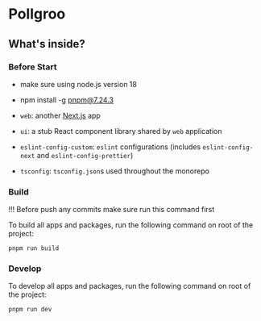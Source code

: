 # Pollgroo

## What's inside?

### Before Start

- make sure using node.js version 18
- npm install -g pnpm@7.24.3


- `web`: another [Next.js](https://nextjs.org/) app
- `ui`: a stub React component library shared by `web` application
- `eslint-config-custom`: `eslint` configurations (includes `eslint-config-next` and `eslint-config-prettier`)
- `tsconfig`: `tsconfig.json`s used throughout the monorepo

### Build

!!!
    Before push any commits make sure run this command first

To build all apps and packages, run the following command on root of the project:

```
pnpm run build
```

### Develop

To develop all apps and packages, run the following command on root of the project:

```
pnpm run dev
```
